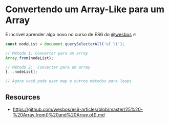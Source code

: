 # Convertendo um Array-Like para um Array

É incrível aprender algo novo no curso de ES6 do [@wesbos](https://twitter.com/wesbos) 🔥

```javascript
const nodeList = document.querySelectorAll('ul li');

// Método 1: Converter para um array
Array.from(nodeList);

// Método 2:  Converter para um array
[...nodeList];

// Agora você pode usar map e outros métodos para loops
```

## Resources

- https://github.com/wesbos/es6-articles/blob/master/25%20-%20Array.from()%20and%20Array.of().md
